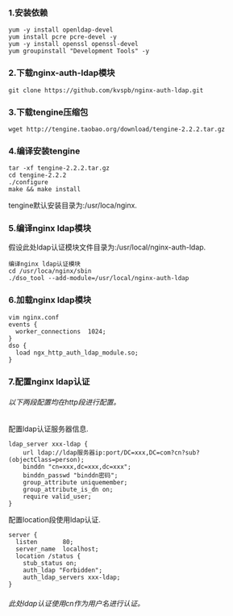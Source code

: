 ### 1.安装依赖
  ```
  yum -y install openldap-devel
  yum install pcre pcre-devel -y
  yum -y install openssl openssl-devel
  yum groupinstall "Development Tools" -y
  ```
### 2.下载nginx-auth-ldap模块
  ```
  git clone https://github.com/kvspb/nginx-auth-ldap.git
  ```
### 3.下载tengine压缩包
  ```
  wget http://tengine.taobao.org/download/tengine-2.2.2.tar.gz
  ```
### 4.编译安装tengine
  ```
  tar -xf tengine-2.2.2.tar.gz
  cd tengine-2.2.2
  ./configure
  make && make install
  ```
  tengine默认安装目录为:/usr/loca/nginx.
### 5.编译nginx ldap模块
  假设此处ldap认证模块文件目录为:/usr/local/nginx-auth-ldap.
  ```
  编译nginx ldap认证模块
  cd /usr/loca/nginx/sbin
  ./dso_tool --add-module=/usr/local/nginx-auth-ldap
  ```
### 6.加载nginx ldap模块
  ```
  vim nginx.conf
  events {
    worker_connections  1024;
  }
  dso {
    load ngx_http_auth_ldap_module.so;
  }
  ```
### 7.配置nginx ldap认证
  ###### 以下两段配置均在http段进行配置。
  配置ldap认证服务器信息.
  ```
  ldap_server xxx-ldap {
      url ldap://ldap服务器ip:port/DC=xxx,DC=com?cn?sub?(objectClass=person);
      binddn "cn=xxx,dc=xxx,dc=xxx";
      binddn_passwd "binddn密码";
      group_attribute uniquemember;
      group_attribute_is_dn on;
      require valid_user;
  }
  ```
  配置location段使用ldap认证.
  ```
  server {
    listen       80;
    server_name  localhost;
    location /status {
      stub_status on;
      auth_ldap "Forbidden";
      auth_ldap_servers xxx-ldap;
  }
  ```
  ###### 此处ldap认证使用cn作为用户名进行认证。
  
